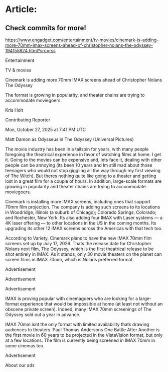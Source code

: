 # Article:

## Check commits for more!
https://www.engadget.com/entertainment/tv-movies/cinemark-is-adding-more-70mm-imax-screens-ahead-of-christopher-nolans-the-odyssey-194155824.html?src=rss

Entertainment

TV & movies

Cinemark is adding more 70mm IMAX screens ahead of Christopher Nolans The Odyssey

The format is growing in popularity, and theater chains are trying to accommodate moviegoers.

Kris Holt

Contributing Reporter

Mon, October 27, 2025 at 7:41 PM UTC

Matt Damon as Odysseus in The Odyssey (Universal Pictures)

The movie industry has been in a tailspin for years, with many people foregoing the theatrical experience in favor of watching films at home. I get it. Going to the movies can be expensive and, lets face it, dealing with other people can be annoying (its been 10 years and Im still mad about those teenagers who would not stop giggling all the way through my first viewing of The Witch). But theres nothing quite like going to a theater and getting lost in a great film for a couple of hours. In addition, large-scale formats are growing in popularity and theater chains are trying to accommodate moviegoers.

Cinemark is installing more IMAX screens, including ones that support 70mm film projection. The company is adding such screens to its locations in Woodridge, Illinois (a suburb of Chicago); Colorado Springs, Colorado; and Rochester, New York. Its also adding four IMAX with Laser systems — a 4K laser offering — to other locations in the US in the coming months. Its upgrading its other 12 IMAX screens across the Americas with that tech too.

According to Variety, Cinemark plans to have the new IMAX 70mm film screens set up by July 17, 2026. Thats the release date for Christopher Nolans next film, The Odyssey, which is the first theatrical release to be shot entirely in IMAX. As it stands, only 30 movie theaters on the planet can screen films in IMAX 70mm, which is Nolans preferred format.

Advertisement

Advertisement

Advertisement

IMAX is proving popular with cinemagoers who are looking for a large-format experience that would be impossible at home (at least not without an obscene private screen). Indeed, many IMAX 70mm screenings of The Odyssey sold out a year in advance.

IMAX 70mm isnt the only format with limited availability thats drawing audiences to theaters. Paul Thomas Andersons One Battle After Another is the first movie in 60 years to be projected in the VistaVision format, but only at a few locations. The film is currently being screened in IMAX 70mm in some cinemas too.

Advertisement

About our ads
